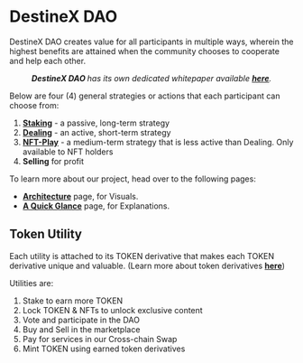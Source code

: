 # **DestineX DAO**

DestineX DAO creates value for all participants in multiple ways, wherein the highest benefits are attained when the community chooses to cooperate and help each other.

<center>

<i><b>DestineX DAO </b> has its own dedicated whitepaper available <a href="https://whitepaper.ds10x.money/" target="_blank"><b>here</b></a>.</i>

</center>

Below are four (4) general strategies or actions that each participant can choose from:

1. <b><a href="https://whitepaper.ds10x.money/ds10x/utilities/staking/" target="_blank">Staking</a></b> - a passive, long-term strategy
2. <b><a href="https://whitepaper.ds10x.money/ds10x/utilities/dealing/" target="_blank">Dealing</a></b> - an active, short-term strategy
3. <b><a href="https://whitepaper.ds10x.money/ds10x/utilities/nft-only/" target="_blank">NFT-Play</a></b> - a medium-term strategy that is less active than Dealing. Only available to NFT holders
4. **Selling** for profit

To learn more about our project, head over to the following pages:

- <b><a href="https://whitepaper.ds10x.money/ds10x/architecture/" target="_blank">Architecture</a></b> page, for Visuals.
- <b><a href="https://whitepaper.ds10x.money/ds10x/summary/" target="_blank">A Quick Glance</a></b> page, for Explanations.

## Token Utility

Each utility is attached to its TOKEN derivative that makes each TOKEN derivative unique and valuable. (Learn more about token derivatives <b><a href="https://whitepaper.ds10x.money/ds10x/tokens/" target="_blank">here</a></b>)

Utilities are:

1. Stake to earn more TOKEN
2. Lock TOKEN & NFTs to unlock exclusive content
3. Vote and participate in the DAO
4. Buy and Sell in the marketplace
5. Pay for services in our Cross-chain Swap
6. Mint TOKEN using earned token derivatives
